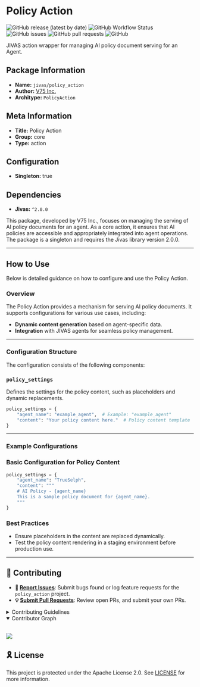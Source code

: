 # Policy Action

![GitHub release (latest by date)](https://img.shields.io/github/v/release/TrueSelph/policy_action)
![GitHub Workflow Status](https://img.shields.io/github/actions/workflow/status/TrueSelph/policy_action/test-action.yaml)
![GitHub issues](https://img.shields.io/github/issues/TrueSelph/policy_action)
![GitHub pull requests](https://img.shields.io/github/issues-pr/TrueSelph/policy_action)
![GitHub](https://img.shields.io/github/license/TrueSelph/policy_action)

JIVAS action wrapper for managing AI policy document serving for an Agent.

## Package Information

- **Name:** `jivas/policy_action`
- **Author:** [V75 Inc.](https://v75inc.com/)
- **Architype:** `PolicyAction`

## Meta Information

- **Title:** Policy Action
- **Group:** core
- **Type:** action

## Configuration

- **Singleton:** true

## Dependencies

- **Jivas:** `^2.0.0`

This package, developed by V75 Inc., focuses on managing the serving of AI policy documents for an agent. As a core action, it ensures that AI policies are accessible and appropriately integrated into agent operations. The package is a singleton and requires the Jivas library version 2.0.0.

---

## How to Use

Below is detailed guidance on how to configure and use the Policy Action.

### Overview

The Policy Action provides a mechanism for serving AI policy documents. It supports configurations for various use cases, including:

- **Dynamic content generation** based on agent-specific data.
- **Integration** with JIVAS agents for seamless policy management.

---

### Configuration Structure

The configuration consists of the following components:

### `policy_settings`

Defines the settings for the policy content, such as placeholders and dynamic replacements.

```python
policy_settings = {
    "agent_name": "example_agent",  # Example: "example_agent"
    "content": "Your policy content here."  # Policy content template
}
```

---

### Example Configurations

### Basic Configuration for Policy Content

```python
policy_settings = {
    "agent_name": "TrueSelph",
    "content": """
    # AI Policy - {agent_name}
    This is a sample policy document for {agent_name}.
    """
}
```

### Best Practices
- Ensure placeholders in the content are replaced dynamically.
- Test the policy content rendering in a staging environment before production use.

---

## 🔰 Contributing

- **🐛 [Report Issues](https://github.com/TrueSelph/policy_action/issues)**: Submit bugs found or log feature requests for the `policy_action` project.
- **💡 [Submit Pull Requests](https://github.com/TrueSelph/policy_action/blob/main/CONTRIBUTING.md)**: Review open PRs, and submit your own PRs.

<details closed>
<summary>Contributing Guidelines</summary>

1. **Fork the Repository**: Start by forking the project repository to your GitHub account.
2. **Clone Locally**: Clone the forked repository to your local machine using a git client.
   ```sh
   git clone https://github.com/TrueSelph/policy_action
   ```
3. **Create a New Branch**: Always work on a new branch, giving it a descriptive name.
   ```sh
   git checkout -b new-feature-x
   ```
4. **Make Your Changes**: Develop and test your changes locally.
5. **Commit Your Changes**: Commit with a clear message describing your updates.
   ```sh
   git commit -m 'Implemented new feature x.'
   ```
6. **Push to GitHub**: Push the changes to your forked repository.
   ```sh
   git push origin new-feature-x
   ```
7. **Submit a Pull Request**: Create a PR against the original project repository. Clearly describe the changes and their motivations.
8. **Review**: Once your PR is reviewed and approved, it will be merged into the main branch. Congratulations on your contribution!
</details>

<details open>
<summary>Contributor Graph</summary>
<br>
<p align="left">
    <a href="https://github.com/TrueSelph/policy_action/graphs/contributors">
        <img src="https://contrib.rocks/image?repo=TrueSelph/policy_action" />
   </a>
</p>
</details>

## 🎗 License

This project is protected under the Apache License 2.0. See [LICENSE](../LICENSE) for more information.